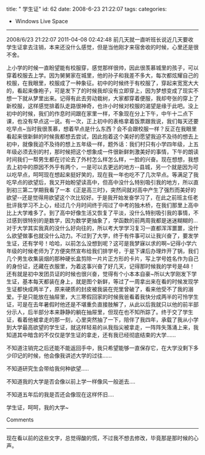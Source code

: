 title: " 学生证"
id: 62
date: 2008-6-23 21:22:07
tags: 
categories: 
- Windows Live Space
---

2008/6/23 21:22:07
2011-04-08 02:42:48
前几天就一直听班长说近几天要收学生证拿去注销，本来还没什么感觉，但是当他刚才来宿舍收的时候，心里还是很不舍。

上小学的时候一直盼望能有校服穿，感觉那样很帅，因此很羡慕城里的孩子，可以穿着校服去上学。因为舅舅家在城里，他的孙子和我差不多大，每次都炫耀自己的校服，在我眼里，校服成了一种象征。初中的时候终于有校服了，穿起来宽宽大大的，看起来像袍子，可是发下了的时候我却没有立即穿上，因为梦想变成了现实不想一下就从梦里出来。记得有此去劳动栽树，大家都穿着便服，我却夸张的穿上了新校服，这样感觉排着队走路很神奇，也许小时候对校服的渴望是缘于此吧。没上初中的时候，我们的作息时间跟在家里一样，不象现在分上下午，中午十二点下课，也没有早点这一说。有一次，正上初中的表格拿着饭票跟我说，我们每天还要吃早点~当时我很羡慕，想着早点是什么东西？会不会跟校服一样？反正在我眼里看起来很新鲜的时候我都想去尝试，因此抱着这个美好的愿望我迫不及待的想去上初中，就像我迫不及待的想上五年级一样，题外话：我们村只有小学四年级，上五年级必须去别的村，那时候把这个想象成一件很新鲜刺激美好的事情，下午的朗读时间我们一帮男生都在讨论去了外村怎么样怎么样，一脸的兴奋。现在想想，我想去上初中的原因不外乎有两个，一是可以去更远的地方--县城，另一个就是因为可以吃早点，呵呵现在想起来挺好笑的，现在我一年也吃不了几次早点。等满足了我吃早点的欲望后，我又开始盼望读高中，但高中没什么特别吸引我的地方，所以直到初三第二学期我看了一本《正是高三时》，突然间就对高中产生了强烈而美好的欲望--还是觉得用欲望这个次比较好。于是我开始发奋学习了，在此之前班主任老批评我学习不上心，经过几个月时间终于闯过了中考的独木桥，在我们那里上高中比上大学难多了。到了高中好像生活又恢复了平淡，没什么特别吸引我的事情，不过感到很特别的是数学，因为数学更抽象了，学函数的前两周我都是迷迷糊糊的...对于大学其实我真的没什么好向往的，所以考大学学习复习一直都浑浑噩噩，没什么欲望做事也就没什么动力。不过到了大学，终于有件事可以让我兴奋了，要发学生证，还有学号！哈哈，以前怎么没想到呢？这可是我梦寐以求的啊~记得小学六年级的时候老师为了方便突然宣布给我们排学号，于是下课后办理炸开了锅，我们几个男生收集装烟的那种硬长盒剪除一片片正方形的卡片，写上学号姓名作为自己的身份证，还藏在衣服里，为着这事兴奋了好几天，记得那时候我的学号是48！还有就是初中发团员证的时候也很兴奋，觉得有个小本本自豪~所以大学刚发下学生证，基本每天都装在身上，就是图个新鲜，等过了一周拿出来在看的时候发现学生证都快成两半了，原来硬质的封皮被我装在兜里曾破了，看来他受不了我的溺爱。于是只能放在抽屉里，大三寒假回家的时候我爸看着我快分成两半的可怜学生证，可是在去年暑假时他还是不堪重负直接肢解了，从此以后我就只以他的前半部分示人，后半部分本来静静的躺在抽屉里，但现在也不知所踪了。终于交了学生证，看着他被拿走的那一刻，心里突然抽了一下，陪伴了我四年，承载了我从小学到大学最高欲望的学生证，就这样轻易的从我指尖被拿走，一阵阵失落涌上来，我知道其中暗含的不仅仅是学生证的拿走，还有我已经彻底结束的大学......

不知道注销完之后还能不能返回手中，我只希望能够一直保存它，在大学没剩下多少印记的时候，他会像我讲述大学的过往......

不知道研究生会带给我何种欲望.....

不知道我的大学是否会像以前上学一样像风一般逝去....

不知道五年后的我是否还会像现在这样怀旧....

学生证，呵呵，我的大学~

Comments

---------------------------------------------

现在看以前的这些文字，总觉得酸的慌，不过我不想去修改，毕竟那是那时候的心声。
